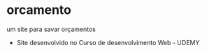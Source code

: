 # orcamento
 um site para savar orçamentos
- Site desenvolvido no Curso de desenvolvimento Web - UDEMY
